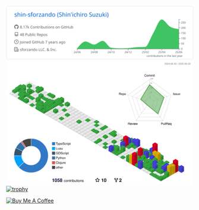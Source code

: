 ![](https://raw.githubusercontent.com/shin-sforzando/shin-sforzando/main/profile-summary-card-output/github/0-profile-details.svg)
![](./profile-3d-contrib/profile-gitblock.svg)
[![trophy](https://github-profile-trophy.vercel.app/?username=shin-sforzando&column=-1)](https://github.com/ryo-ma/github-profile-trophy)

<a href="https://www.buymeacoffee.com/sforzando" target="_blank"><img src="https://cdn.buymeacoffee.com/buttons/default-orange.png" alt="Buy Me A Coffee" height="41" width="174"></a>
